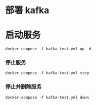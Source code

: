 # 部署 kafka

# 启动服务
```shell
docker-compose -f kafka-test.yml up -d
```


### 停止服务
```shell
docker-compose -f kafka-test.yml stop
```


### 停止并删除服务
```shell
docker-compose -f kafka-test.yml down
```















